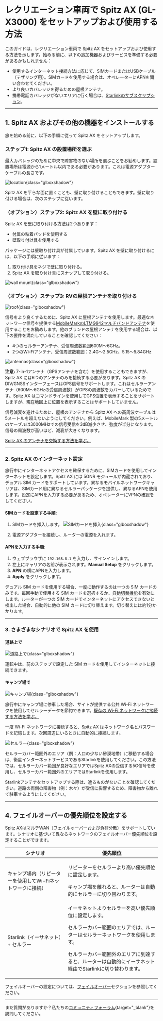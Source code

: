 # レクリエーション車両で Spitz AX (GL-X3000) をセットアップおよび使用する方法

このガイドは、レクリエーション車両で Spitz AX をセットアップおよび使用する方法を示します。始める前に、以下の追加機器およびサービスを準備する必要があるかもしれません：

- 使用するインターネット接続方法に応じて、SIMカードまたはUSBケーブル（テザリング用）。SIMカードを使用する場合は、オペレーターにAPNを問い合わせてください。
- より良いカバレッジを得るための屋根アンテナ。
- 携帯電話カバレッジがないエリアに行く場合は、[Starlinkのサブスクリプション](https://www.starlink.com/roam)。

---

## 1. Spitz AX およびその他の機器をインストールする

旅を始める前に、以下の手順に従って Spitz AX をセットアップします。

### ステップ1: Spitz AX の設置場所を選ぶ

最大カバレッジのために中央で障害物のない場所を選ぶことをお勧めします。設置場所は電源から1メートル以内である必要があります。これは電源アダプターケーブルの長さです。

![location](https://static.gl-inet.com/docs/router/en/4/tutorials/set_up_and_use_in_recreational_vehicle/x3000-with-power-source.jpg){class="glboxshadow"}

Spitz AX を平らな面に置くことも、壁に取り付けることもできます。壁に取り付ける場合は、次のステップに従います。

### （オプション）ステップ2: Spitz AX を壁に取り付ける

Spitz AX を壁に取り付ける方法は2つあります：
- 付属の粘着パッドを使用する
- 壁取り付け具を使用する

パッケージには壁取り付け具が付属しています。Spitz AX を壁に取り付けるには、以下の手順に従います：

1. 取り付け具をネジで壁に取り付ける。
2. Spitz AX を取り付け具にスナップして取り付ける。

![wall mount](https://static.gl-inet.com/docs/router/en/4/tutorials/set_up_and_use_in_recreational_vehicle/x3000-with-screws.jpg){class="glboxshadow"}

### （オプション）ステップ3: RVの屋根アンテナを取り付ける

![roof](https://static.gl-inet.com/docs/router/en/4/tutorials/set_up_and_use_in_recreational_vehicle/x3000-with-roof-antenna.jpg){class="glboxshadow"}

信号をより良くするために、Spitz AX に屋根アンテナを使用します。最適なネットワーク信号を提供する[MobileMarkのLTMG942マルチバンドアンテナ](https://www.mobilemark.com/product/ltmg942-4xlte-2xwifi-gnss/)を使用することをお勧めします。他のブランドの屋根アンテナを使用する場合は、以下の要件を満たしていることを確認してください：

- 4つのセルラーアンテナ、受信周波数範囲600M～6GHz。
- 2つのWi-Fiアンテナ、受信周波数範囲：2.4G～2.5GHz、5.15～5.84GHz

![antennas](https://static.gl-inet.com/docs/router/en/4/tutorials/set_up_and_use_in_recreational_vehicle/x3000-with-six-antennas.jpg){class="glboxshadow"}

**注意:** 7-in-1アンテナ（GPSアンテナを含む）を使用することもできますが、Spitz AX には6つのアンテナのみを接続する必要があります。Spitz AX のDIV/GNSSインターフェースはGPS信号をサポートします。これはセルラーアンテナ（600M～6GHzの受信周波数）がGPSの周波数をカバーしているためです。Spitz AX はコマンドラインを使用してGPS位置を表示することをサポートしますが、現在地図上に位置を表示することはサポートしていません。

信号減衰を避けるために、屋根のアンテナから Spitz AX への高周波ケーブルは5メートルを超えないようにしてください。例えば、MobileMark 製の5メートルのケーブルは3000MHzでの信号受信を3dB減少させ、強度が半分になります。信号の周波数が高いほど、減衰が大きくなります。

[Spitz AX のアンテナを交換する方法を学ぶ。](https://docs.gl-inet.com/router/en/4/tutorials/how_to_change_x3000_and_xe3000_antennas/)

---

### 2. Spitz AX のインターネット設定

旅行中にインターネットアクセスを確保するために、SIMカードを使用してインターネットを設定します。Spitz AX には 5GNR モジュールが内蔵されており、デュアル SIM カードをサポートしています。異なるモバイルネットワークキャリアは、SIMカード用に異なるセルラーパッケージを提供し、異なるAPNを使用します。設定にAPNを入力する必要があるため、オペレーターにVPNの確認をしてください。

#### SIMカードを設定する手順:

1. SIMカードを挿入します。
   ![SIMカードを挿入](https://static.gl-inet.com/docs/router/en/4/tutorials/set_up_and_use_in_recreational_vehicle/x3000-with-sim-card.jpg){class="glboxshadow"}

2. 電源アダプターを接続し、ルーターの電源を入れます。

#### APNを入力する手順:

1. ウェブブラウザに `192.168.8.1` を入力し、サインインします。
2. 左上にキャリアの名前が表示されます。**Manual Setup** をクリックします。
3. **APN** の横にAPNを入力します。
4. **Apply** をクリックします。

デュアル SIM カードを使用する場合、一度に動作するのは一つの SIM カードのみです。毎回手動で使用する SIM カードを選択するか、[自動切替機能](https://docs.gl-inet.com/router/en/4/interface_guide/internet_cellular/#setup-for-dual-sim-models)を有効にします。ルーターが一つの SIM カードでインターネットにアクセスできないと検出した場合、自動的に他の SIM カードに切り替えます。切り替えには約1分かかります。

---

### 3. さまざまなシナリオで Spitz AX を使用

#### 道路上で

![道路上で](https://static.gl-inet.com/docs/router/en/4/tutorials/set_up_and_use_in_recreational_vehicle/rv-connectivity_scene_rv-antennas.png){class="glboxshadow"}

運転中は、前のステップで設定した SIM カードを使用してインターネットに接続できます。

#### キャンプ場で

![キャンプ場](https://static.gl-inet.com/docs/router/en/4/tutorials/set_up_and_use_in_recreational_vehicle/rv-connectivity_scene_repeater.png){class="glboxshadow"}

旅行中にキャンプ場に停車した場合、サイトが提供する公共 Wi-Fi ネットワークを使用してセルラーデータを節約できます。[既存の Wi-Fi ネットワークに接続する方法を学ぶ。](https://docs.gl-inet.com/router/en/4/interface_guide/internet_repeater/)

一度 Wi-Fi ネットワークに接続すると、Spitz AX はネットワーク名とパスワードを記憶します。次回周辺にいるときに自動的に接続します。

![セルラー](https://static.gl-inet.com/docs/router/en/4/tutorials/set_up_and_use_in_recreational_vehicle/rv-connectivity_scene_starlink.png){class="glboxshadow"}

セルラーカバー範囲外のエリア（例：人口の少ない砂漠地帯）に移動する場合は、衛星インターネットサービスであるStarlinkを使用してください。この方法では、セルラーカバー範囲が良好なエリアではSpitz AXの受信する5G信号を使用し、セルラーカバー範囲外のエリアではStarlinkを使用します。

Starlinkアンテナをセットアップする際は、遮るものがないことを確認してください。道路の両側の障害物（例：木々）が受信に影響するため、障害物から離れて駐車するようにしてください。

---

## 4. フェイルオーバーの優先順位を設定する
Spitz AXはマルチWAN（フェイルオーバーおよび負荷分散）をサポートしています。シナリオに基づいて異なるネットワークのフェイルオーバー優先順位を設定することができます。

| シナリオ| 優先順位 |
| --------| ------- |
| キャンプ場内（リピーターを使用してWi-Fiネットワークに接続） | <p> リピーターをセルラーより高い優先順位に設定します。</p> <p>キャンプ場を離れると、ルーターは自動的にセルラーに切り替わります。</p>|
| Starlink（イーサネット）+ セルラー | イーサネットよりセルラーを高い優先順位に設定します。 <p>セルラーカバー範囲のエリアでは、ルーターはセルラーネットワークを使用します。</p> <p>セルラーカバー範囲外のエリアに到達すると、ルーターは自動的にイーサネット経由でStarlinkに切り替わります。</p>|

フェイルオーバーの設定については、[フェイルオーバー](https://docs.gl-inet.com/router/en/4/interface_guide/multi-wan/)セクションを参照してください。

---

まだ質問がありますか？私たちの[コミュニティフォーラム](https://forum.gl-inet.com){target="_blank"}を訪問してください。